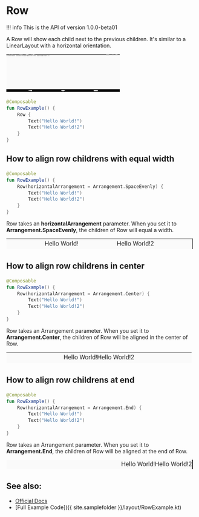 # Row

!!! info
    This is the API of version 1.0.0-beta01

A Row will show each child next to the previous children. It's similar to a LinearLayout with a horizontal orientation.


<p align="left">
  <img src ="../../images/layout/row/RowExample.png" height=100 width=300 />
</p>

```kotlin
@Composable
fun RowExample() {
    Row {
        Text("Hello World!")
        Text("Hello World!2")
    }
}
```

## How to align row childrens with equal width
```kotlin
@Composable
fun RowExample() {
    Row(horizontalArrangement = Arrangement.SpaceEvenly) {
        Text("Hello World!")
        Text("Hello World!2")
    }
}
```

Row takes an **horizontalArrangement** parameter. When you set it to **Arrangement.SpaceEvenly**, the children of Row will equal a width.

<p align="left">
  <img src ="../../images/layout/row/row_arrangement_space_evenly.png" />
</p>

## How to align row childrens in center
```kotlin
@Composable
fun RowExample() {
    Row(horizontalArrangement = Arrangement.Center) {
        Text("Hello World!")
        Text("Hello World!2")
    }
}
```
Row takes an Arrangement parameter. When you set it to **Arrangement.Center**, the children of Row will be aligned in the center of Row.

<p align="left">
  <img src ="../../images/layout/row/arrange_center.png" />
</p>

## How to align row childrens at end
```kotlin
@Composable
fun RowExample() {
    Row(horizontalArrangement = Arrangement.End) {
        Text("Hello World!")
        Text("Hello World!2")
    }
}
```
Row takes an Arrangement parameter. When you set it to **Arrangement.End**, the children of Row will be aligned at the end of Row.

<p align="left">
  <img src ="../../images/layout/row/arrangement_end.png" />
</p>


## See also:
* [Official Docs](https://developer.android.com/reference/kotlin/androidx/compose/foundation/layout/package-summary#row)
* [Full Example Code]({{ site.samplefolder }}/layout/RowExample.kt)
